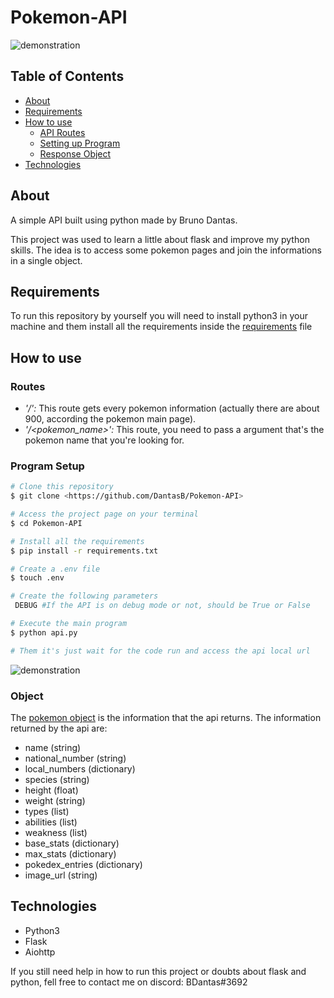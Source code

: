 # Pokemon-API

![demonstration](https://cdn.discordapp.com/attachments/539836343094870016/825924843605065788/unknown.png)

## Table of Contents

<!--ts-->
   * [About](#about)
   * [Requirements](#requirements)
   * [How to use](#how-to-use)
      * [API Routes](#routes)
      * [Setting up Program](#program-setup)
      * [Response Object](#object)
   * [Technologies](#technologies)
<!--te-->

## About

A simple API built using python made by Bruno Dantas.

This project was used to learn a little about flask and improve my python skills. The idea is to access some pokemon pages and join the informations in a single object.

## Requirements

To run this repository by yourself you will need to install python3 in your machine and them install all the requirements inside the [requirements](requirements.txt) file

## How to use

### Routes

- *'/':* This route gets every pokemon information (actually there are about 900, according the pokemon main page).
- *'/<pokemon_name>':* This route, you need to pass a argument that's the pokemon name that you're looking for.

### Program Setup

```bash
# Clone this repository
$ git clone <https://github.com/DantasB/Pokemon-API>

# Access the project page on your terminal
$ cd Pokemon-API

# Install all the requirements
$ pip install -r requirements.txt

# Create a .env file
$ touch .env  

# Create the following parameters
 DEBUG #If the API is on debug mode or not, should be True or False

# Execute the main program
$ python api.py

# Them it's just wait for the code run and access the api local url
```
![demonstration](https://cdn.discordapp.com/attachments/539836343094870016/825919295947145236/unknown.png)

### Object
The [pokemon object](https://github.com/DantasB/Pokemon-API/blob/main/Objects/pokemon.py) is the information that the api returns. The information returned by the api are:
- name (string)
- national_number (string)
- local_numbers (dictionary)
- species (string)
- height (float)
- weight (string)
- types (list)
- abilities (list)
- weakness (list)
- base_stats (dictionary)
- max_stats (dictionary)
- pokedex_entries (dictionary)
- image_url (string)


## Technologies

* Python3
* Flask
* Aiohttp


If you still need help in how to run this project or doubts about flask and python, fell free to contact me on discord: BDantas#3692
